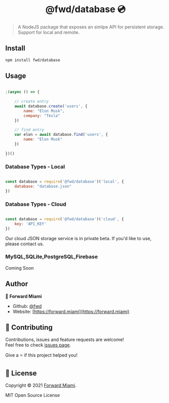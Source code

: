 <h1 align="center">@fwd/database 💿</h1>

> A NodeJS package that exposes an simlpe API for persistent storage. Support for local and remote.

## Install

```sh
npm install fwd/database
```

## Usage

```js

;(async () => {
  	
	// create entry
	await database.create('users', {
		name: "Elon Musk",
		company: "Tesla"
	})
	
	// find entry
	var elon = await database.find('users', {
		name: "Elon Musk"
	})
  
})()

```

### Database Types - Local

```js

const database = require('@fwd/database')('local', {
    database: "database.json"
})

```

### Database Types - Cloud

```js

const database = require('@fwd/database')('cloud', {
    key: 'API_KEY'
})

```

Our cloud JSON storage service is in private beta. If you'd like to use, please contact us. 

### MySQL,SQLite,PostgreSQL,Firebase

Coming Soon

## Author

👤  **Forward Miami**

* Github: [@fwd](https://github.com/fwd)
* Website: [https://forward.miami](https://forward.miami)

## 🤝 Contributing

Contributions, issues and feature requests are welcome!<br />Feel free to check [issues page](https://github.com/fwd/render/issues).

Give a ⭐️ if this project helped you!

## 📝 License

Copyright © 2021 [Forward Miami](https://forward.miami).

MIT Open Source License
